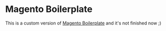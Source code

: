 # Magento Boilerplate

This is a custom version of [Magento Boilerplate](https://github.com/webcomm/magento-boilerplate) and it's not finished now ;)